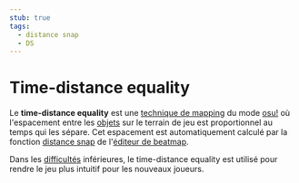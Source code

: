 ```yaml
---
stub: true
tags:
  - distance snap
  - DS
---
```


# Time-distance equality

Le **time-distance equality** est une [technique de mapping](/wiki/Beatmapping/Mapping_techniques) du mode [osu!](/wiki/Game_mode/osu!) où l'espacement entre les [objets](/wiki/Gameplay/Hit_object) sur le terrain de jeu est proportionnel au temps qui les sépare. Cet espacement est automatiquement calculé par la fonction [distance snap](/wiki/Client/Beatmap_editor/Distance_snap) de l'[éditeur de beatmap](/wiki/Client/Beatmap_editor).

Dans les [difficultés](/wiki/Beatmap/Difficulty) inférieures, le time-distance equality est utilisé pour rendre le jeu plus intuitif pour les nouveaux joueurs.
